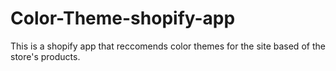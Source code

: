 # Color-Theme-shopify-app

This is a shopify app that reccomends color themes for the site based of the store's products.
